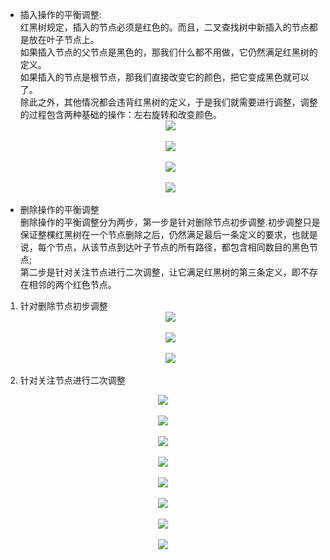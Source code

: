 - 插入操作的平衡调整:  
红黑树规定，插入的节点必须是红色的。而且，二叉查找树中新插入的节点都是放在叶子节点上。  
如果插入节点的父节点是黑色的，那我们什么都不用做，它仍然满足红黑树的定义。  
如果插入的节点是根节点，那我们直接改变它的颜色，把它变成黑色就可以了。  
除此之外，其他情况都会违背红黑树的定义，于是我们就需要进行调整，调整的过程包含两种基础的操作：左右旋转和改变颜色。                                  
   <div align="center"> <img src="../pic/case1.jpg " width=""/> </div><br>                             
    <div align="center"> <img src="../pic/case2.jpg " width=""/> </div><br>                                                                                   
     <div align="center"> <img src="../pic/case3.jpg " width=""/> </div><br> 
      <div align="center"> <img src="../pic/case33.jpg " width=""/> </div><br>                             
- 删除操作的平衡调整  
  删除操作的平衡调整分为两步，第一步是针对删除节点初步调整.初步调整只是保证整棵红黑树在一个节点删除之后，仍然满足最后一条定义的要求，也就是说，每个节点，从该节点到达叶子节点的所有路径，都包含相同数目的黑色节点;  
  第二步是针对关注节点进行二次调整，让它满足红黑树的第三条定义，即不存在相邻的两个红色节点。
 1. 针对删除节点初步调整
     <div align="center"> <img src="../pic/case4.jpg " width=""/> </div><br>
      <div align="center"> <img src="../pic/case5.jpg " width=""/> </div><br>  
        <div align="center"> <img src="../pic/case6.jpg " width=""/> </div><br>  
 2. 针对关注节点进行二次调整
  <div align="center"> <img src="../pic/case7.jpg " width=""/> </div><br>  
  <div align="center"> <img src="../pic/case8.jpg " width=""/> </div><br>  
  <div align="center"> <img src="../pic/case9.jpg " width=""/> </div><br>  
  <div align="center"> <img src="../pic/case10.jpg " width=""/> </div><br> 
   <div align="center"> <img src="../pic/case11.jpg " width=""/> </div><br>  
   <div align="center"> <img src="../pic/case12.jpg " width=""/> </div><br>  
   <div align="center"> <img src="../pic/case13.jpg " width=""/> </div><br>  
   <div align="center"> <img src="../pic/case14.jpg " width=""/> </div><br>  
                         